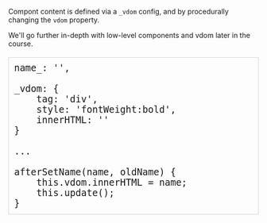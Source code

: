 Compont content is defined via a `_vdom` config, and by procedurally changing the `vdom` property.

We'll go further in-depth with low-level components and vdom later in the course.

<pre style="font-size: 14pt; padding: 8pt; border: solid thin lightgray">
name_: '',

_vdom: {
    tag: 'div',
    style: 'fontWeight:bold',
    innerHTML: ''
}

...

afterSetName(name, oldName) {
    this.vdom.innerHTML = name;
    this.update();
}
</pre>
